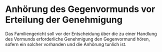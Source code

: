 # Anhörung des Gegenvormunds vor Erteilung der Genehmigung

Das Familiengericht soll vor der Entscheidung über die zu einer Handlung des Vormunds erforderliche Genehmigung den Gegenvormund hören, sofern ein solcher vorhanden und die Anhörung tunlich ist.